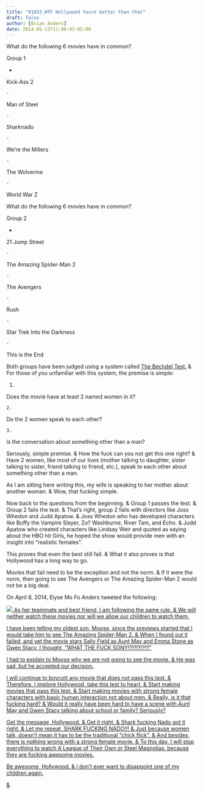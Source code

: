 ```yaml
---
title: "01833_WTF Hollywood Youre better than that"
draft: false
author: [Brian Anders]
date: 2014-05-13T11:00:43-05:00
---
```


What do the following 6 movies have in common?

Group 1


- 
Kick-Ass 2


	- 
Man of Steel


	- 
Sharknado


	- 
We’re the Millers


	- 
The Wolverine


	- 
World War Z


What do the following 6 movies have in common?

Group 2


- 
21 Jump Street


	- 
The Amazing Spider-Man 2


	- 
The Avengers


	- 
Rush


	- 
Star Trek Into the Darkness


	- 
This is the End


Both groups have been judged using a system called [The Bechdel Test.](http://bechdeltest.com/) & For those of you unfamiliar with this system, the premise is simple:


1. 
Does the movie have at least 2 named women in it?


	2. 
Do the 2 women speak to each other?


	3. 
Is the conversation about something other than a man?


Seriously, simple premise. & How the fuck can you not get this one right? & Have 2 women, like most of our lives (mother talking to daughter, sister talking to sister, friend talking to friend, etc.), speak to each other about something other than a man.

As I am sitting here writing this, my wife is speaking to her mother about another woman. & Wow, that fucking simple.

Now back to the questions from the beginning. & Group 1 passes the test. & Group 2 fails the test. & That’s right, group 2 fails with directors like Joss Whedon and Judd Apatow. & Joss Whedon who has developed characters like Buffy the Vampire Slayer, Zo? Washburne, River Tam, and Echo. & Judd Apatow who created characters like Lindsay Weir and quoted as saying about the HBO hit Girls, he hoped the show would provide men with an insight into “realistic females”.

This proves that even the best still fail. & What it also proves is that Hollywood has a long way to go.

Movies that fail need to be the exception and not the norm. & If it were the norm, then going to see The Avengers or The Amazing Spider-Man 2 would not be a big deal.

On April 8, 2014, Elyse Mo Fo Anders tweeted the following:

<a href="https://twitter.com/dELYSEious/status/453550090167136256">![](https://lh5.googleusercontent.com/-K13Dv3KfH-Q/U3D-pbtXSlI/AAAAAAAAAZI/CkV2WXPRnnE/w632-h280-no/bechdel+tweet.JPG)
As her teammate and best friend, I am following the same rule. & We will neither watch these movies nor will we allow our children to watch them.

I have been telling my oldest son, Moose, since the previews started that I would take him to see The Amazing Spider-Man 2. & When I found out it failed, and yet the movie stars Sally Field as Aunt May and Emma Stone as Gwen Stacy, I thought, “WHAT THE FUCK SONY!?!?!?!?!?”

I had to explain to Moose why we are not going to see the movie. & He was sad, but he accepted our decision.

I will continue to boycott any movie that does not pass this test. & Therefore, I implore Hollywood, take this test to heart. & Start making movies that pass this test. & Start making movies with strong female characters with basic human interaction not about men. & Really, is it that fucking hard? & Would it really have been hard to have a scene with Aunt May and Gwen Stacy talking about school or family? Seriously?

Get the message, Hollywood. & Get it right. & Shark fucking Nado got it right. & Let me repeat, SHARK FUCKING NADO!!! & Just because women talk, doesn’t mean it has to be the traditional “chick flick”. & And besides, there is nothing wrong with a strong female movie. & To this day, I will stop everything to watch A League of Their Own or Steel Magnolias, because they are fucking awesome movies.

Be awesome, Hollywood. & I don’t ever want to disappoint one of my children again.

& 